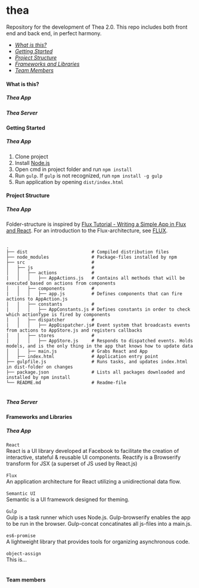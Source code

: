 # thea
Repository for the development of Thea 2.0. This repo includes both front end and back end, in perfect harmony.


<ul>
  <li><em><a href="#what-is-this">What is this?</a></em></li>
  <li><em><a href="#getting-started">Getting Started</a></em></li>
  <li><em><a href="#project-structure">Project Structure</a></em></li>
  <li><em><a href="#frameworks-and-libraries">Frameworks and Libraries</a></em></li>
  <li><em><a href="#team-members">Team Members</a></em></li>
</ul>

<h4 name="what-is-this">What is this?</h4>
<h5>Thea App</h5>
<h5>Thea Server</h5>

<h4 name="getting-started">Getting Started</h4>
<h5>Thea App</h5>
<ol>
  <li>Clone project</li>
  <li>Install <a href="https://nodejs.org"> Node.js</a> </li>
  <li>Open cmd in project folder and run <code>npm install</code></li>
  <li>Run <code>gulp</code>. If <code>gulp</code> is not recognized, run <code>npm install -g gulp</code></li>
  <li>Run application by opening <code>dist/index.html</code></li>
</ol>

<h4 name="project-structure">Project Structure</h4>
<h5>Thea App</h5>
Folder-structure is inspired by <a href="https://www.youtube.com/watch?v=o5E894TmHJg">Flux Tutorial - Writing a Simple App in Flux and React</a>. For an introduction to the Flux-architecture, see <a href="www.vg.no">FLUX</a>.

<pre>
<code>
.
├── dist                        # Compiled distribution files 
├── node_modules                # Package-files installed by npm
├── src                         # 
│   ├── js                      # 
│   │   ├── actions             # 
|   │   │   ├── AppActions.js   # Contains all methods that will be executed based on actions from components
│   │   ├── components          # 
|   │   │   ├── app.js          # Defines components that can fire actions to AppAction.js
│   │   ├── constants           # 
|   │   │   ├── AppConstants.js # Defines constants in order to check which actionType is fired by components
│   │   ├── dispatcher          # 
|   │   │   ├── AppDispatcher.js# Event system that broadcasts events from actions to AppStore.js and registers callbacks
│   │   ├── stores              # 
|   │   │   ├── AppStore.js     # Responds to dispatched events. Holds models, and is the only thing in the app that knows how to update data
│   │   ├── main.js             # Grabs React and App
│   ├── index.html              # Application entry point
├── gulpfile.js                 # Runs tasks, and updates index.html in dist-folder on changes
├── package.json                # Lists all packages downloaded and installed by npm install
└── README.md                   # Readme-file
</code>
</pre>

<h5>Thea Server</h5>


<h4 name="frameworks-and-libraries">Frameworks and Libraries</h4>
<h5>Thea App</h5>
  <code>React</code><br>
  React is a UI library developed at Facebook to facilitate the creation of interactive, stateful & reusable UI components.
  Reactify is a Browserify transform for JSX (a superset of JS used by React.js)<br><br>
  <code>Flux</code><br>
  An application architecture for React utilizing a unidirectional data flow.<br><br>
  <code>Semantic UI</code><br>
  Semantic is a UI framework designed for theming.<br><br>
  <code>Gulp</code><br>
  Gulp is a task runner which uses Node.js. Gulp-browserify enables the app to be run in the browser. Gulp-concat concatinates all js-files into a main.js. <br><br>
  <code>es6-promise</code><br>
  A lightweight library that provides tools for organizing asynchronous code.<br><br>
  <code>object-assign</code><br>
  This is...<br><br>

<h4 name="team-members">Team members</h4>


